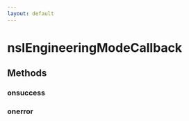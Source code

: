 ```yaml
---
layout: default
---
```


# nsIEngineeringModeCallback #

## Methods ##

### onsuccess ###

### onerror ###
